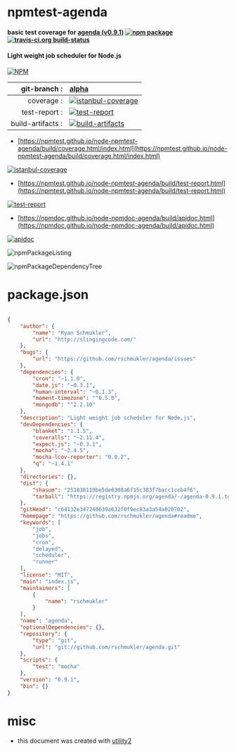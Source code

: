 # npmtest-agenda

#### basic test coverage for  [agenda (v0.9.1)](https://github.com/rschmukler/agenda#readme)  [![npm package](https://img.shields.io/npm/v/npmtest-agenda.svg?style=flat-square)](https://www.npmjs.org/package/npmtest-agenda) [![travis-ci.org build-status](https://api.travis-ci.org/npmtest/node-npmtest-agenda.svg)](https://travis-ci.org/npmtest/node-npmtest-agenda)

#### Light weight job scheduler for Node.js

[![NPM](https://nodei.co/npm/agenda.png?downloads=true&downloadRank=true&stars=true)](https://www.npmjs.com/package/agenda)

| git-branch : | [alpha](https://github.com/npmtest/node-npmtest-agenda/tree/alpha)|
|--:|:--|
| coverage : | [![istanbul-coverage](https://npmtest.github.io/node-npmtest-agenda/build/coverage.badge.svg)](https://npmtest.github.io/node-npmtest-agenda/build/coverage.html/index.html)|
| test-report : | [![test-report](https://npmtest.github.io/node-npmtest-agenda/build/test-report.badge.svg)](https://npmtest.github.io/node-npmtest-agenda/build/test-report.html)|
| build-artifacts : | [![build-artifacts](https://npmtest.github.io/node-npmtest-agenda/glyphicons_144_folder_open.png)](https://github.com/npmtest/node-npmtest-agenda/tree/gh-pages/build)|

- [https://npmtest.github.io/node-npmtest-agenda/build/coverage.html/index.html](https://npmtest.github.io/node-npmtest-agenda/build/coverage.html/index.html)

[![istanbul-coverage](https://npmtest.github.io/node-npmtest-agenda/build/screenCapture.buildCi.browser.%252Ftmp%252Fbuild%252Fcoverage.lib.html.png)](https://npmtest.github.io/node-npmtest-agenda/build/coverage.html/index.html)

- [https://npmtest.github.io/node-npmtest-agenda/build/test-report.html](https://npmtest.github.io/node-npmtest-agenda/build/test-report.html)

[![test-report](https://npmtest.github.io/node-npmtest-agenda/build/screenCapture.buildCi.browser.%252Ftmp%252Fbuild%252Ftest-report.html.png)](https://npmtest.github.io/node-npmtest-agenda/build/test-report.html)

- [https://npmdoc.github.io/node-npmdoc-agenda/build/apidoc.html](https://npmdoc.github.io/node-npmdoc-agenda/build/apidoc.html)

[![apidoc](https://npmdoc.github.io/node-npmdoc-agenda/build/screenCapture.buildCi.browser.%252Ftmp%252Fbuild%252Fapidoc.html.png)](https://npmdoc.github.io/node-npmdoc-agenda/build/apidoc.html)

![npmPackageListing](https://npmtest.github.io/node-npmtest-agenda/build/screenCapture.npmPackageListing.svg)

![npmPackageDependencyTree](https://npmtest.github.io/node-npmtest-agenda/build/screenCapture.npmPackageDependencyTree.svg)



# package.json

```json

{
    "author": {
        "name": "Ryan Schmukler",
        "url": "http://slingingcode.com/"
    },
    "bugs": {
        "url": "https://github.com/rschmukler/agenda/issues"
    },
    "dependencies": {
        "cron": "~1.1.0",
        "date.js": "~0.3.1",
        "human-interval": "~0.1.3",
        "moment-timezone": "^0.5.0",
        "mongodb": "^2.2.10"
    },
    "description": "Light weight job scheduler for Node.js",
    "devDependencies": {
        "blanket": "1.1.5",
        "coveralls": "~2.11.4",
        "expect.js": "~0.3.1",
        "mocha": "~2.4.5",
        "mocha-lcov-reporter": "0.0.2",
        "q": "~1.4.1"
    },
    "directories": {},
    "dist": {
        "shasum": "251838119be5de6308a6f15c383f7bacc1ccb4f6",
        "tarball": "https://registry.npmjs.org/agenda/-/agenda-0.9.1.tgz"
    },
    "gitHead": "c64132e347240639a632f0f9ec83a3a54a020702",
    "homepage": "https://github.com/rschmukler/agenda#readme",
    "keywords": [
        "job",
        "jobs",
        "cron",
        "delayed",
        "scheduler",
        "runner"
    ],
    "license": "MIT",
    "main": "index.js",
    "maintainers": [
        {
            "name": "rschmukler"
        }
    ],
    "name": "agenda",
    "optionalDependencies": {},
    "repository": {
        "type": "git",
        "url": "git://github.com/rschmukler/agenda.git"
    },
    "scripts": {
        "test": "mocha"
    },
    "version": "0.9.1",
    "bin": {}
}
```



# misc
- this document was created with [utility2](https://github.com/kaizhu256/node-utility2)
